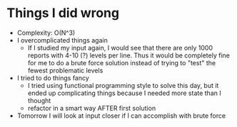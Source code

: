 # Things I did wrong
- Complexity: O(N^3)
- I overcomplicated things again
    - If I studied my input again, I would see that there are only 1000 reports
      with 4-10 (?) levels per line. Thus it would be completely fine for me to
      do a brute force solution instead of trying to "test" the fewest problematic
      levels
- I tried to do things fancy
    - I tried using functional programming style to solve this day, but it ended
      up complicating things because I needed more state than I thought
    - refactor in a smart way AFTER first solution
- Tomorrow I will look at input closer if I can accomplish with brute force
